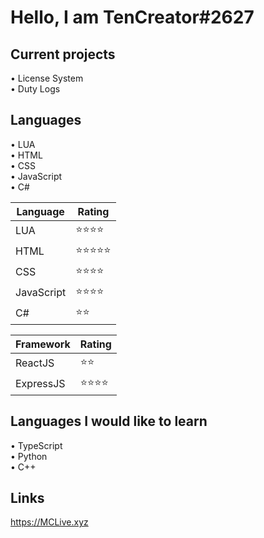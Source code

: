 # Hello, I am TenCreator#2627

## Current projects
• License System <br/>
• Duty Logs <br/>

## Languages
• LUA <br/>
• HTML <br/>
• CSS <br/>
• JavaScript <br/>
• C# <br/>

|Language|Rating|
|--------|------|
|LUA|⭐️⭐️⭐️⭐️|
|HTML|⭐️⭐️⭐️⭐️⭐️|
|CSS|⭐️⭐️⭐️⭐️|
|JavaScript|⭐️⭐️⭐️⭐️|
|C#|⭐️⭐️ |

|Framework|Rating|
|--------|------|
|ReactJS|⭐️⭐️|
|ExpressJS|⭐️⭐️⭐️⭐️|

## Languages I would like to learn
• TypeScript <br/>
• Python <br/>
• C++

## Links
https://MCLive.xyz 
